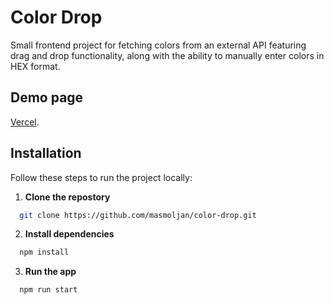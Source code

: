 # Color Drop

Small frontend project for fetching colors from an external API featuring 
drag and drop functionality, along with the ability to manually enter colors
in HEX format.

## Demo page
[Vercel]().

## Installation

Follow these steps to run the project locally:

1. **Clone the repostory**
```bash
  git clone https://github.com/masmoljan/color-drop.git
```

2. **Install dependencies**
```bash
  npm install
```

3. **Run the app**
```bash
  npm run start
```
